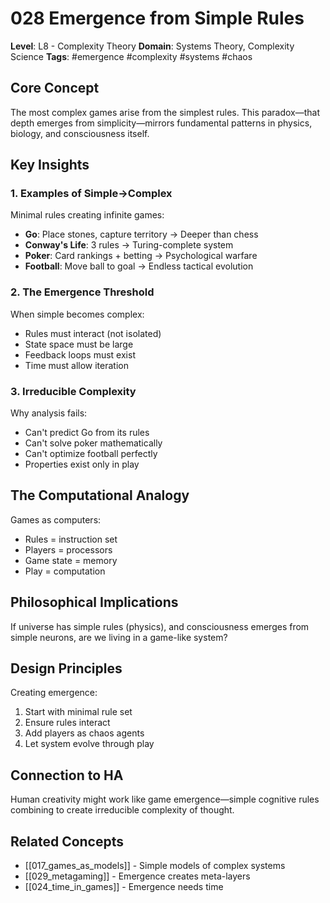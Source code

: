 # 028 Emergence from Simple Rules

**Level**: L8 - Complexity Theory
**Domain**: Systems Theory, Complexity Science
**Tags**: #emergence #complexity #systems #chaos

## Core Concept

The most complex games arise from the simplest rules. This paradox—that depth emerges from simplicity—mirrors fundamental patterns in physics, biology, and consciousness itself.

## Key Insights

### 1. Examples of Simple→Complex
Minimal rules creating infinite games:
- **Go**: Place stones, capture territory → Deeper than chess
- **Conway's Life**: 3 rules → Turing-complete system
- **Poker**: Card rankings + betting → Psychological warfare
- **Football**: Move ball to goal → Endless tactical evolution

### 2. The Emergence Threshold
When simple becomes complex:
- Rules must interact (not isolated)
- State space must be large
- Feedback loops must exist
- Time must allow iteration

### 3. Irreducible Complexity
Why analysis fails:
- Can't predict Go from its rules
- Can't solve poker mathematically
- Can't optimize football perfectly
- Properties exist only in play

## The Computational Analogy

Games as computers:
- Rules = instruction set
- Players = processors
- Game state = memory
- Play = computation

## Philosophical Implications

If universe has simple rules (physics), and consciousness emerges from simple neurons, are we living in a game-like system?

## Design Principles

Creating emergence:
1. Start with minimal rule set
2. Ensure rules interact
3. Add players as chaos agents
4. Let system evolve through play

## Connection to HA

Human creativity might work like game emergence—simple cognitive rules combining to create irreducible complexity of thought.

## Related Concepts
- [[017_games_as_models]] - Simple models of complex systems
- [[029_metagaming]] - Emergence creates meta-layers
- [[024_time_in_games]] - Emergence needs time